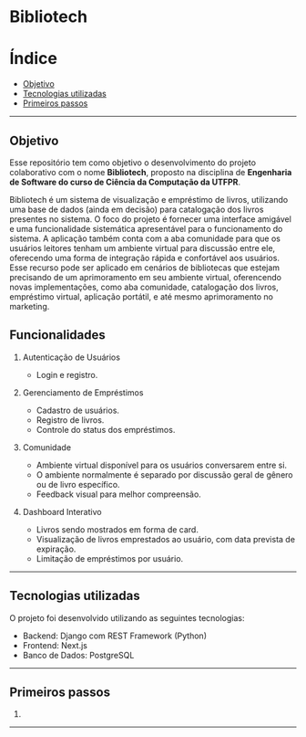 # Bibliotech

# Índice
- [Objetivo](#objetivo)  
- [Tecnologias utilizadas](#tecnologias-utilizadas)  
- [Primeiros passos](#primeiros-passos)  

---

## Objetivo
Esse repositório tem como objetivo o desenvolvimento do projeto colaborativo com o nome **Bibliotech**, proposto na disciplina de **Engenharia de Software do curso de Ciência da Computação da UTFPR**.

Bibliotech é um sistema de visualização e empréstimo de livros, utilizando uma base de dados (ainda em decisão) para catalogação dos livros presentes no sistema. O foco do projeto é fornecer uma interface amigável e uma funcionalidade sistemática apresentável para o funcionamento do sistema. A aplicação também conta com a aba comunidade para que os usuários leitores tenham um ambiente virtual para discussão entre ele, oferecendo uma forma de integração rápida e confortável aos usuários. Esse recurso pode ser aplicado em cenários de bibliotecas que estejam precisando de um aprimoramento em seu ambiente virtual, oferencendo novas implementações, como aba comunidade, catalogação dos livros, empréstimo virtual, aplicação portátil, e até mesmo aprimoramento no marketing.

## Funcionalidades

1. Autenticação de Usuários

    - Login e registro.

2. Gerenciamento de Empréstimos

    - Cadastro de usuários.
    - Registro de livros.
    - Controle do status dos empréstimos.

3. Comunidade

    - Ambiente virtual disponível para os usuários conversarem entre si.
    - O ambiente normalmente é separado por discussão geral de gênero ou de livro específico.
    - Feedback visual para melhor compreensão.

4. Dashboard Interativo

    - Livros sendo mostrados em forma de card.
    - Visualização de livros emprestados ao usuário, com data prevista de expiração.
    - Limitação de empréstimos por usuário.

---


## Tecnologias utilizadas
O projeto foi desenvolvido utilizando as seguintes tecnologias:

- Backend: Django com REST Framework (Python)
- Frontend: Next.js
- Banco de Dados: PostgreSQL

---

## Primeiros passos
1. 

---

